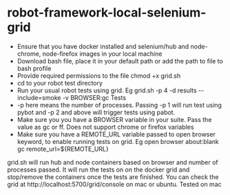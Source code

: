 # robot-framework-local-selenium-grid

- Ensure that you have docker installed and selenium/hub and node-chrome, node-firefox images in your local machine
- Download bash file, place it in your default path or add the path to file to bash profile
- Provide required permissions to the file chmod +x grid.sh
- cd to your robot test directory
- Run your usual robot tests using grid. Eg grid.sh -p 4 -d results --include=smoke -v BROWSER:gc Tests
- -p here means the number of processes. Passing -p 1 will run test using pybot and -p 2 and above will trigger tests using pabot.
- Make sure you you have a BROWSER variable in your suite. Pass the value as gc or ff. Does not support chrome or firefox variables
- Make sure you have a REMOTE_URL variable passed to open browser keyword, to enable running tests on grid.
Eg open browser  about:blank  gc remote_url=${REMOTE_URL}


grid.sh will run hub and node containers based on browser and number of processes passed. It will run the tests on 
on the docker grid and stop/remove the containers once the tests are finished.
You can check the grid at http://localhost:5700/grid/console on mac or ubuntu.
Tested on mac
